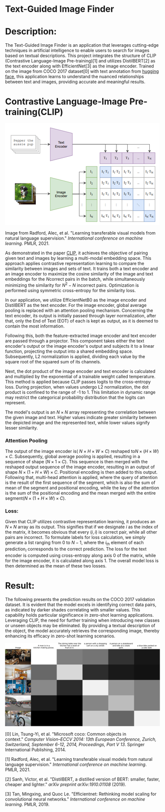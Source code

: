 # Text-Guided Image Finder

# Description:

The Text-Guided Image Finder is an application that leverages cutting-edge techniques in artificial intelligence to enable users to search for images based on textual descriptions. This project integrates the structure of CLIP (Contrastive Language-Image Pre-training)[1] and utilizes DistilBERT[2] as the text encoder along with EfficientNet[3] as the image encoder. Trained on the image from COCO 2017 dataset[0] with text annotation from [hugging face](https://huggingface.co/datasets/phiyodr/coco2017), this application learns to understand the nuanced relationships between text and images, providing accurate and meaningful results.

# Contrastive Language-Image Pre-training(CLIP)

![Image from Radford, Alec, et al. "Learning transferable visual models from natural language supervision." *International conference on machine learning*. PMLR, 2021.](Images/CLIP.png)

Image from Radford, Alec, et al. "Learning transferable visual models from natural language supervision." *International conference on machine learning*. PMLR, 2021.

As demonstrated in the paper [CLIP](https://arxiv.org/pdf/2103.00020.pdf), it achieves the objective of pairing given text and images by learning a multi-modal embedding space. This approach applies contrastive representation learning to compare the similarity between images and sets of text. It trains both a text encoder and an image encoder to maximize the cosine similarity of the image and text embeddings for the $N$correct pairs in the batch, while simultaneously minimizing the similarity for $N^2 - N$ incorrect pairs. Optimization is performed using symmetric cross-entropy for the similarity loss.

In our application, we utilize EfficientNetB0 as the image encoder and DistilBERT as the text encoder. For the image encoder, global average pooling is replaced with an attention pooling mechanism. Concerning the text encoder, its output is initially passed through layer normalization, after that, only the End of Text (EOT) of each is kept as output, as it is deemed to contain the most information.

Following this, both the feature-extracted image encoder and text encoder are passed through a projector. This component takes either the text encoder's output or the image encoder's output and subjects it to a linear function, projecting the output into a shared embedding space. Subsequently, L2 normalization is applied, dividing each value by the square root of the squared sum of its channels.

Next, the dot product of the image encoder and text encoder is calculated and multiplied by the exponential of a trainable weight called temperature. This method is applied because CLIP passes logits to the cross-entropy loss. During projection, when values undergo L2 normalization, the dot product is confined to the range of -1 to 1. This limitation in dynamic range may restrict the categorical probability distribution that the logits can represent.

The model's output is an $N\times N$ array representing the correlation between the given image and text. Higher values indicate greater similarity between the depicted image and the represented text, while lower values signify lesser similarity.

### Attention Pooling

The output of the image encoder is( $N \times H \times W \times  C)$ reshaped to$N \times ( H \times W) \times C$. Subsequently, global average pooling is applied, resulting in a sequence of shape ($N\times1 \times C)$. This sequence is then merged with the reshaped output sequence of the image encoder, resulting in an output of shape  $N \times  (1  + H\times W ) \times C$. Positional encoding is then added to this output. Following that, multi-head attention is applied, where the query of attention is the result of the first sequence of the segment, which is also the sum of mean of the segment and positional encoding, while the key of the attention is the sum of the positional encoding and the mean merged with the entire segment($N \times (1 + H \times W ) \times C)$.

### Loss:

Given that CLIP utilizes contrastive representation learning, it produces an $N\times N$ array as its output. This signifies that if we designate $i$ as the index of the matrix, it becomes obvious that every $(i,i)$ is correct pair, while all other pairs are incorrect. To formulate labels for loss calculation, we simply generate a list ranging from 0 to $N-1$, where the $i_{th}$ element of each $\text{prediction}_i$ corresponds to the correct prediction. The loss for the text encoder is computed using cross-entropy along axis 0 of the matrix, while for the image encoder, it is calculated along axis 1. The overall model loss is then determined as the mean of these two losses.

# Result:

The following presents the prediction results on the COCO 2017 validation dataset. It is evident that the model excels in identifying correct data pairs, as indicated by darker shades correlating with smaller values. This capability holds particular significance in zero-shot learning applications. Leveraging CLIP, the need for further training when introducing new classes or unseen objects may be eliminated. By providing a textual description of the object, the model accurately retrieves the corresponding image, thereby enhancing its efficacy in zero-shot learning scenarios.

![result.png](Images/result.png)

[0] Lin, Tsung-Yi, et al. "Microsoft coco: Common objects in context." *Computer Vision–ECCV 2014: 13th European Conference, Zurich, Switzerland, September 6-12, 2014, Proceedings, Part V 13*. Springer International Publishing, 2014.

[1] Radford, Alec, et al. "Learning transferable visual models from natural language supervision." *International conference on machine learning*. PMLR, 2021.

[2] Sanh, Victor, et al. "DistilBERT, a distilled version of BERT: smaller, faster, cheaper and lighter." *arXiv preprint arXiv:1910.01108* (2019).

[3] Tan, Mingxing, and Quoc Le. "Efficientnet: Rethinking model scaling for convolutional neural networks." *International conference on machine learning*. PMLR, 2019.

